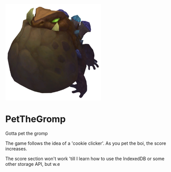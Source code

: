 <img src="/elementos/gromp.png" width="300" height="300">

# PetTheGromp
 Gotta pet the gromp
 
 The game follows the idea of a 'cookie clicker'. As you pet the boi, the score increases. 
 
 The score section won't work 'till I learn how to use the IndexedDB or some other storage API, but w.e
